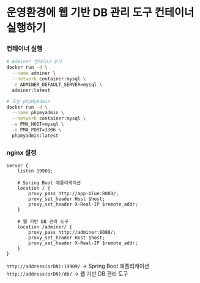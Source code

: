 # 운영환경에 웹 기반 DB 관리 도구 컨테이너 실행하기


### 컨테이너 실행

```bash
# Adminer 컨테이너 추가
docker run -d \
  --name adminer \
  --network container:mysql \
  -e ADMINER_DEFAULT_SERVER=mysql \
  adminer:latest

# 또는 phpMyAdmin
docker run -d \
  --name phpmyadmin \
  --network container:mysql \
  -e PMA_HOST=mysql \
  -e PMA_PORT=3306 \
  phpmyadmin:latest
```

### nginx 설정
```nginx
server {
    listen 19909;
    
    # Spring Boot 애플리케이션
    location / {
        proxy_pass http://app-blue:8080/;
        proxy_set_header Host $host;
        proxy_set_header X-Real-IP $remote_addr;
    }
    
    # 웹 기반 DB 관리 도구
    location /adminer/ {
        proxy_pass http://adminer:8080/;
        proxy_set_header Host $host;
        proxy_set_header X-Real-IP $remote_addr;
    }
}
```

`http://address(orDN):19909/` → Spring Boot 애플리케이션  
`http://address(orDN)/db/` → 웹 기반 DB 관리 도구